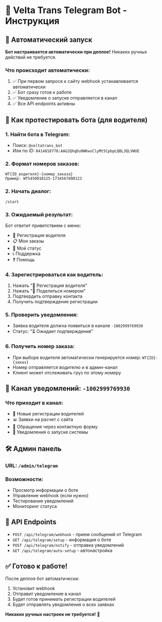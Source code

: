 # 🤖 Velta Trans Telegram Bot - Инструкция

## 🚀 Автоматический запуск

**Бот настраивается автоматически при деплое!** Никаких ручных действий не требуется.

### Что происходит автоматически:
1. ✅ При первом запросе к сайту webhook устанавливается автоматически  
2. ✅ Бот сразу готов к работе
3. ✅ Уведомление о запуске отправляется в канал
4. ✅ Все API endpoints активны

## 🧪 Как протестировать бота (для водителя)

### 1. Найти бота в Telegram:
- Поиск: `@veltatrans_bot`
- Или по ID: `8414818778:AAG2QXqDu0WKwsClyMt5CpbpLQBL3QLVWUE`

### 2. Формат номеров заказов:
```
WT{ID_водителя}-{номер_заказа}
Пример: WT5450018125-1734567890123
```

### 2. Начать диалог:
```
/start
```

### 3. Ожидаемый результат:
Бот ответит приветствием с меню:
- 🚛 Регистрация водителя
- 📋 Мои заказы  
- 📍 Мой статус
- 📞 Поддержка
- ❓ Помощь

### 4. Зарегистрироваться как водитель:
1. Нажать "🚛 Регистрация водителя"
2. Нажать "📱 Поделиться номером" 
3. Подтвердить отправку контакта
4. Получить подтверждение регистрации

### 5. Проверить уведомления:
- Заявка водителя должна появиться в канале `-1002999769930`
- Статус: "⏳ Ожидает подтверждения"

### 6. Получить номер заказа:
- При выборе водителя автоматически генерируется номер: `WT{ID}-{заказ}`
- Номер отправляется водителю и в админ-канал
- Клиент может отслеживать груз по этому номеру

## 📢 Канал уведомлений: `-1002999769930`

### Что приходит в канал:
- 🚛 Новые регистрации водителей
- 📊 Заявки на расчет с сайта  
- 📧 Обращения через контактную форму
- 🚀 Уведомления о запуске системы

## 🛠️ Админ панель

### URL: `/admin/telegram`

### Возможности:
- Просмотр информации о боте
- Управление webhook (если нужно)
- Тестирование уведомлений  
- Мониторинг статуса

## 🔧 API Endpoints

- `POST /api/telegram/webhook` - прием сообщений от Telegram
- `GET /api/telegram/setup` - информация о боте
- `POST /api/telegram/notify` - отправка уведомлений
- `GET /api/telegram/auto-setup` - автонастройка

## ✅ Готово к работе!

После деплоя бот автоматически:
1. Установит webhook
2. Отправит уведомление в канал
3. Будет готов принимать регистрации водителей
4. Будет отправлять уведомления о всех заявках

**Никаких ручных настроек не требуется!** 🎉
